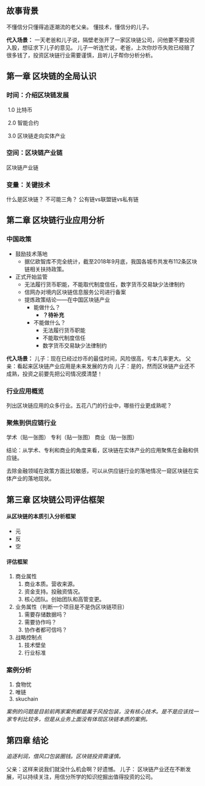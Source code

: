 ## 故事背景

不懂信分只懂得追逐潮流的老父亲。
懂技术，懂信分的儿子。

**代入场景：**
一天老爸和儿子说，隔壁老张开了一家区块链公司，问他要不要投资入股，想征求下儿子的意见。
儿子一听连忙说，老爸，上次你炒币失败已经赔了很多钱了，投资区块链行业需要谨慎，且听儿子帮你分析分析。



## 第一章 区块链的全局认识

### 时间：介绍区块链发展

​	1.0 比特币     

​	2.0 智能合约

​	3.0 区块链走向实体产业

### 空间：区块链产业链

区块链产业链

### 变量：关键技术

什么是区块链？
不可能三角？
公有链vs联盟链vs私有链

## 第二章 区块链行业应用分析

### 中国政策

- 鼓励技术落地
  - 据亿欧智库不完全统计，截至2018年9月底，我国各城市共发布112条区块链相关扶持政策。
- 正式开始监管
  - 无法履行货币职能，不能取代制度信任，数字货币交易缺少法律制约
  - 信网办对境内区块链信息服务公司进行备案
  - 提炼政策结论——在中国区块链产业
    - 能做什么？
      - **？待补充**
    - 不能做什么？
      - 无法履行货币职能
      - 不能取代制度信任
      - 数字货币交易缺少法律制约

**代入场景：**
儿子：现在已经过炒币的最佳时间，风险很高，亏本几率更大。
父亲：看起来区块链产业应用是未来发展的方向
儿子：是的，然而区块链产业还不成熟，投资之前要先把公司情况摸清楚！



### 行业应用概览

列出区块链应用的众多行业。五花八门的行业中，哪些行业更成熟呢？



### 聚焦到供应链行业

学术（贴一张图）
专利（贴一张图）
商业（贴一张图）

结论：从学术、专利和商业的角度来看，区块链在实体产业的应用聚焦在金融和供应链。

去除金融领域在政策方面比较敏感，可以从供应链行业的落地情况一窥区块链在实体产业的落地现状。



## 第三章 区块链公司评估框架



#### 从区块链的本质引入分析框架

- 元
- 反
- 空



#### 评估框架

1. 商业属性
   1. 商业本质。营收来源。
   2. 资金支持。投融资情况。
   3. 核心团队。创始团队和高管变更。
2. 业务属性（判断一个项目是不是伪区块链项目）
   1. 需要存储数据吗？
   2. 需要协作吗？
   3. 协作者都可信吗？
3. 战略控制点
   1. 技术壁垒
   2. 行业标准



### 案例分析

1. 食物忧
2. 唯链
3. skuchain

*案例的问题是目前前两家案例都是属于风投包装，没有核心技术。是不是应该找一家专利比较多，但是从业务上面没有体现区块链本质的案例。*



## 第四章 结论

*追逐利润，借风口包装圈钱。区块链投资需谨慎。*

父亲：这样来说我们就没什么机会啊？好遗憾。
儿子：
区块链产业还在不断发展，可以持续关注，用信分所学的知识挖掘出值得投资的公司。





